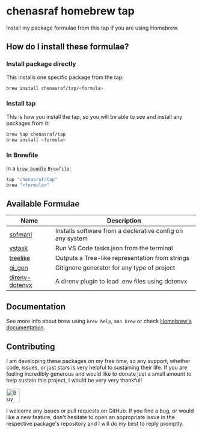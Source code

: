 # chenasraf homebrew tap

Install my package formulae from this tap if you are using Homebrew.

## How do I install these formulae?

### Install package directly

This installs one specific package from the tap:

```sh
brew install chenasraf/tap/<formula>
```

### Install tap

This is how you install the tap, so you will be able to see and install any packages from it:

```sh
brew tap chenasraf/tap
brew install <formula>
```

### In Brewfile

In a [`brew bundle`](https://github.com/Homebrew/homebrew-bundle) `Brewfile`:

```ruby
tap "chenasraf/tap"
brew "<formula>"
```

## Available Formulae

| Name                                                          | Description                                               |
| ------------------------------------------------------------- | --------------------------------------------------------- |
| [sofmani](https://github.com/chenasraf/sofmani)               | Installs software from a declerative config on any system |
| [vstask](https://github.com/chenasraf/vstask)                 | Run VS Code tasks.json from the terminal                  |
| [treelike](https://github.com/chenasraf/treelike)             | Outputs a Tree-like representation from strings           |
| [gi_gen](https://github.com/chenasraf/gi_gen)                 | Gitignore generator for any type of project               |
| [direnv-dotenvx](https://github.com/chenasraf/direnv-dotenvx) | A direnv plugin to load .env files using dotenvx          |

## Documentation

See more info about brew using `brew help`, `man brew` or check
[Homebrew's documentation](https://docs.brew.sh).

## Contributing

I am developing these packages on my free time, so any support, whether code, issues, or just stars
is very helpful to sustaining their life. If you are feeling incredibly generous and would like to
donate just a small amount to help sustain this project, I would be very very thankful!

<a href='https://ko-fi.com/casraf' target='_blank'>
  <img height='36' style='border:0px;height:36px;'
    src='https://cdn.ko-fi.com/cdn/kofi1.png?v=3'
    alt='Buy Me a Coffee at ko-fi.com' />
</a>

I welcome any issues or pull requests on GitHub. If you find a bug, or would like a new feature,
don't hesitate to open an appropriate issue in the respective package's repository and I will do my
best to reply promptly.
